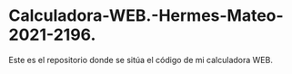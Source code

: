 # Calculadora-WEB.-Hermes-Mateo-2021-2196.
Este es el repositorio donde se sitúa el código de mi calculadora WEB.
